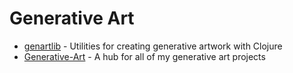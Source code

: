 # Generative Art

- [genartlib](https://github.com/thobbs/genartlib) - Utilities for creating generative artwork with Clojure
- [Generative-Art](https://github.com/erdavids/Generative-Art) - A hub for all of my generative art projects
